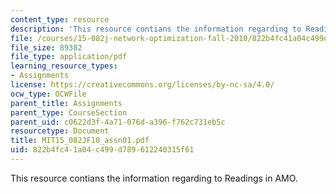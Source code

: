 ```yaml
---
content_type: resource
description: 'This resource contians the information regarding to Readings in AMO. '
file: /courses/15-082j-network-optimization-fall-2010/822b4fc41a04c499d789612240315f61_MIT15_082JF10_assn01.pdf
file_size: 89382
file_type: application/pdf
learning_resource_types:
- Assignments
license: https://creativecommons.org/licenses/by-nc-sa/4.0/
ocw_type: OCWFile
parent_title: Assignments
parent_type: CourseSection
parent_uid: c0622d3f-4a71-076d-a396-f762c731eb5c
resourcetype: Document
title: MIT15_082JF10_assn01.pdf
uid: 822b4fc4-1a04-c499-d789-612240315f61
---
```

This resource contians the information regarding to Readings in AMO. 